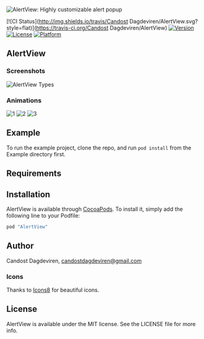 ![AlertView: Highly customizable alert popup](https://cloud.githubusercontent.com/assets/1971963/20237496/34d3081c-a8d4-11e6-8907-80b4c248dce0.png)

[![CI Status](http://img.shields.io/travis/Candost Dagdeviren/AlertView.svg?style=flat)](https://travis-ci.org/Candost Dagdeviren/AlertView)
[![Version](https://img.shields.io/cocoapods/v/AlertView.svg?style=flat)](http://cocoapods.org/pods/AlertView)
[![License](https://img.shields.io/cocoapods/l/AlertView.svg?style=flat)](http://cocoapods.org/pods/AlertView)
[![Platform](https://img.shields.io/cocoapods/p/AlertView.svg?style=flat)](http://cocoapods.org/pods/AlertView)

## AlertView

### Screenshots

![AlertView Types](https://cloud.githubusercontent.com/assets/1971963/20238308/4bc1516e-a8e8-11e6-8e8b-c1a088f5daa0.png)

### Animations

![1](https://github.com/candostdagdeviren/AlertView/blob/master/Screenshots/1.gif)
![2](https://github.com/candostdagdeviren/AlertView/blob/master/Screenshots/2.gif)
![3](https://github.com/candostdagdeviren/AlertView/blob/master/Screenshots/3.gif)

## Example

To run the example project, clone the repo, and run `pod install` from the Example directory first.

## Requirements

## Installation

AlertView is available through [CocoaPods](http://cocoapods.org). To install
it, simply add the following line to your Podfile:

```ruby
pod "AlertView"
```

## Author

Candost Dagdeviren, candostdagdeviren@gmail.com

### Icons

Thanks to [Icons8](https://icons8.com/) for beautiful icons.

## License

AlertView is available under the MIT license. See the LICENSE file for more info.
